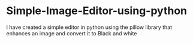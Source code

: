 # Simple-Image-Editor-using-python
I have created a simple editor in python using the pillow library that enhances an image and convert it to Black and white
